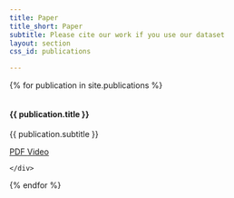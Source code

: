 ```yaml
---
title: Paper
title_short: Paper
subtitle: Please cite our work if you use our dataset
layout: section
css_id: publications

---
```



   
{% for publication in site.publications %}
<div class="col-md-4 col-sm-6 portfolio-item">
    <a href="#publication{{ publication.modal-id }}" class="portfolio-link" data-toggle="modal">
        <div class="portfolio-hover">
            <div class="portfolio-hover-content">
                <i class="fa fa-plus fa-3x"></i>
            </div>
        </div>
        <img src="img/publications/{{ publication.thumbnail }}" class="img-responsive img-centered" alt="">
    </a>
    <div class="portfolio-caption">
        <h4>{{ publication.title }}</h4>
        <p class="text-muted">
            {{ publication.subtitle }} 
        <p class="text-muted">
        </p>
            <a href="{{ publication.paper_link }}" target="_blank" class="fa fa-file-pdf"> PDF </a>
            <a href="https://youtu.be/{{ publication.yt_link }}" target="_blank" class="fab fa-youtube"> Video </a>
        </p>
        
    </div>
</div>
{% endfor %}

